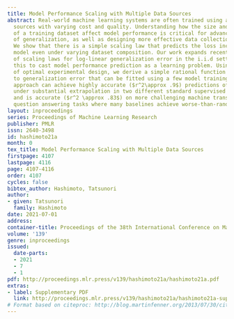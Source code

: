 ```yaml
---
title: Model Performance Scaling with Multiple Data Sources
abstract: Real-world machine learning systems are often trained using a mix of data
  sources with varying cost and quality. Understanding how the size and composition
  of a training dataset affect model performance is critical for advancing our understanding
  of generalization, as well as designing more effective data collection policies.
  We show that there is a simple scaling law that predicts the loss incurred by a
  model even under varying dataset composition. Our work expands recent observations
  of scaling laws for log-linear generalization error in the i.i.d setting and uses
  this to cast model performance prediction as a learning problem. Using the theory
  of optimal experimental design, we derive a simple rational function approximation
  to generalization error that can be fitted using a few model training runs. Our
  approach can achieve highly accurate ($r^2\approx .9$) predictions of model performance
  under substantial extrapolation in two different standard supervised learning tasks
  and is accurate ($r^2 \approx .83$) on more challenging machine translation and
  question answering tasks where many baselines achieve worse-than-random performance.
layout: inproceedings
series: Proceedings of Machine Learning Research
publisher: PMLR
issn: 2640-3498
id: hashimoto21a
month: 0
tex_title: Model Performance Scaling with Multiple Data Sources
firstpage: 4107
lastpage: 4116
page: 4107-4116
order: 4107
cycles: false
bibtex_author: Hashimoto, Tatsunori
author:
- given: Tatsunori
  family: Hashimoto
date: 2021-07-01
address:
container-title: Proceedings of the 38th International Conference on Machine Learning
volume: '139'
genre: inproceedings
issued:
  date-parts:
  - 2021
  - 7
  - 1
pdf: http://proceedings.mlr.press/v139/hashimoto21a/hashimoto21a.pdf
extras:
- label: Supplementary PDF
  link: http://proceedings.mlr.press/v139/hashimoto21a/hashimoto21a-supp.pdf
# Format based on citeproc: http://blog.martinfenner.org/2013/07/30/citeproc-yaml-for-bibliographies/
---
```

